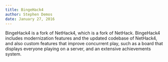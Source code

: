 ```yaml
---
title: BingeHack4
author: Stephen Demos
date: January 27, 2016
---
```


BingeHack4 is a fork of NetHack4, which is a fork of NetHack. BingeHack4
includes modernization features and the updated codebase of NetHack4, and also
custom features that improve concurrent play, such as a board that displays
everyone playing on a server, and an extensive achievements system.
